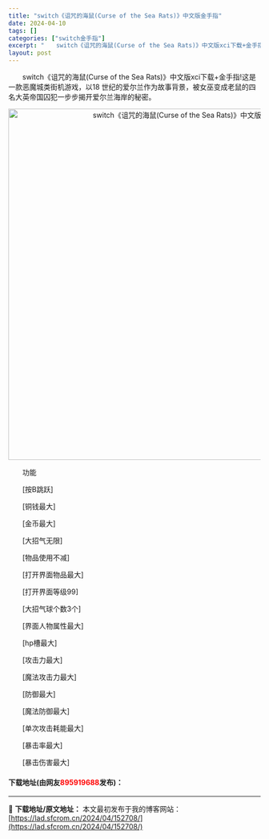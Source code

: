 ```yaml
---
title: "switch《诅咒的海鼠(Curse of the Sea Rats)》中文版金手指"
date: 2024-04-10
tags: []
categories: ["switch金手指"]
excerpt: "　　switch《诅咒的海鼠(Curse of the Sea Rats)》中文版xci下载+金手指!这是一款恶魔城类街机游戏，以18 世纪的爱尔兰作为故事背景，被女巫变成老鼠的四名大英帝国囚犯一步步揭开爱尔兰海岸的秘密。 　　功能 　　[按B跳跃] 　　[铜钱最大] 　　[金币最大] 　　[大招气&hellip;"
layout: post
---
```


 <p>　　switch《诅咒的海鼠(Curse of the Sea Rats)》中文版xci下载+金手指!这是一款恶魔城类街机游戏，以18 世纪的爱尔兰作为故事背景，被女巫变成老鼠的四名大英帝国囚犯一步步揭开爱尔兰海岸的秘密。</p> <p align="center"><img align="" border="0" src="https://lad.sfcrom.cn/wp-content/uploads/2024/04/20240410_6615e7d11e37d.webp" width="700" alt="switch《诅咒的海鼠(Curse of the Sea Rats)》中文版金手指" /></p> <p>　　功能</p> <p>　　[按B跳跃]</p> <p>　　[铜钱最大]</p> <p>　　[金币最大]</p> <p>　　[大招气无限]</p> <p>　　[物品使用不减]</p> <p>　　[打开界面物品最大]</p> <p>　　[打开界面等级99]</p> <p>　　[大招气球个数3个]</p> <p>　　[界面人物属性最大]</p> <p>　　[hp槽最大]</p> <p>　　[攻击力最大]</p> <p>　　[魔法攻击力最大]</p> <p>　　[防御最大]</p> <p>　　[魔法防御最大]</p> <p>　　[单次攻击耗能最大]</p> <p>　　[暴击率最大]</p> <p>　　[暴击伤害最大]</p> <p><h4>下载地址(由网友<font color="red">895919688</font>发布)：</h4></p> 

---
📖 **下载地址/原文地址：** 本文最初发布于我的博客网站：[https://lad.sfcrom.cn/2024/04/152708/](https://lad.sfcrom.cn/2024/04/152708/)
